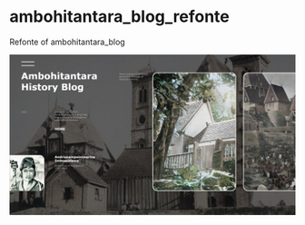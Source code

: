 # ambohitantara_blog_refonte
Refonte of ambohitantara_blog

<img src="Illustration new design/1.png" />
